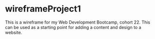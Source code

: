 # wireframeProject1
This is a wireframe for my Web Development Bootcamp, cohort 22.
This can be used as a starting point for adding a content and design to a website.
